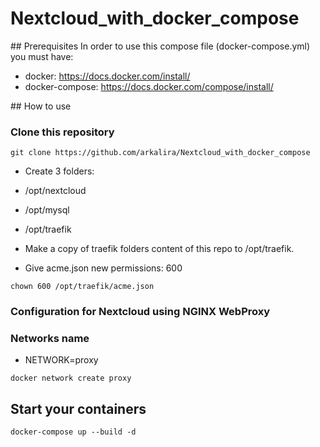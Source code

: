 # Nextcloud_with_docker_compose

## Prerequisites
In order to use this compose file (docker-compose.yml) you must have:

- docker: https://docs.docker.com/install/
- docker-compose: https://docs.docker.com/compose/install/

## How to use
### Clone this repository

```
git clone https://github.com/arkalira/Nextcloud_with_docker_compose
```

- Create 3 folders:

 - /opt/nextcloud
 - /opt/mysql
 - /opt/traefik

- Make a copy of traefik folders content of this repo to /opt/traefik.
- Give acme.json new permissions: 600

```
chown 600 /opt/traefik/acme.json
```

### Configuration for Nextcloud using NGINX WebProxy

### Networks name

- NETWORK=proxy

```
docker network create proxy
```

## Start your containers

```
docker-compose up --build -d
```
